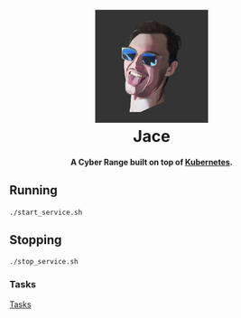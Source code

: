 <h1 align="center">
  <br>
  <img src="docs/Jace_logo_v2.png" width="200"></a>
  <br>
  Jace
  <br>
</h1>
<h4 align="center">A Cyber Range built on top of <a href="https://kubernetes.io/" target="_blank">Kubernetes</a>.</h4>


## Running
```
./start_service.sh
```

## Stopping
```
./stop_service.sh
```

### Tasks
[Tasks](https://trello.com/b/IZzbDw3K/jace)
